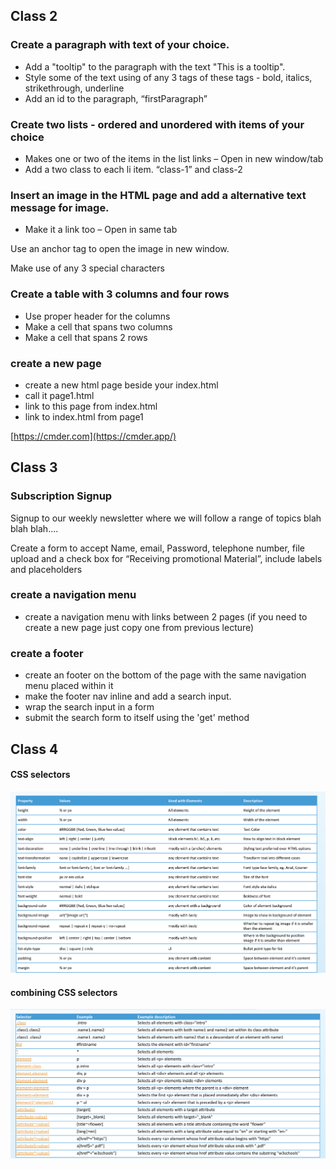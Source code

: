 ## Class 2
### Create a paragraph with text of your choice.
- Add a "tooltip" to the paragraph with the text "This is a tooltip".
- Style some of the text using of any 3 tags of these tags - bold, italics, strikethrough, underline
- Add an id to the paragraph, “firstParagraph”

### Create two lists - ordered and unordered with items of your choice
- Makes one or two of the items in the list links – Open in new window/tab
- Add a two class to each li item. “class-1” and class-2

### Insert an image in the HTML page and add a alternative text message for image.
- Make it a link too – Open in same tab

Use an anchor tag to open the image in new window.

Make use of any 3 special characters

### Create a table with 3 columns and four rows
- Use proper header for the columns
- Make a cell that spans two columns
- Make a cell that spans 2 rows

### create a new page
- create a new html page beside your index.html
- call it page1.html
- link to this page from index.html
- link to index.html from page1

[https://cmder.com](https://cmder.app/)


## Class 3

<section>
  <h3>Subscription Signup</h3>
  <article>
    <p>Signup to our weekly newsletter where we will follow a range of topics blah blah blah....</p>
    <form>
Create a form to accept Name, email, Password, telephone number, file upload and a check box for “Receiving promotional Material”, include labels and placeholders 
</form>
  </article>
</section>

### create a navigation menu

- create a navigation menu with links between 2 pages (if you need to create a new page just copy one from previous lecture)

### create a footer
- create an footer on the bottom of the page with the same navigation menu placed within it
- make the footer nav inline and add a search input.
- wrap the search input in a form
- submit the search form to itself using the 'get' method 


## Class 4

#### CSS selectors
![](css_props.png)

#### combining CSS selectors
![](css_combining_selectors.png)
